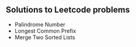 ## Solutions to Leetcode problems
- Palindrome Number
- Longest Common Prefix
- Merge Two Sorted Lists